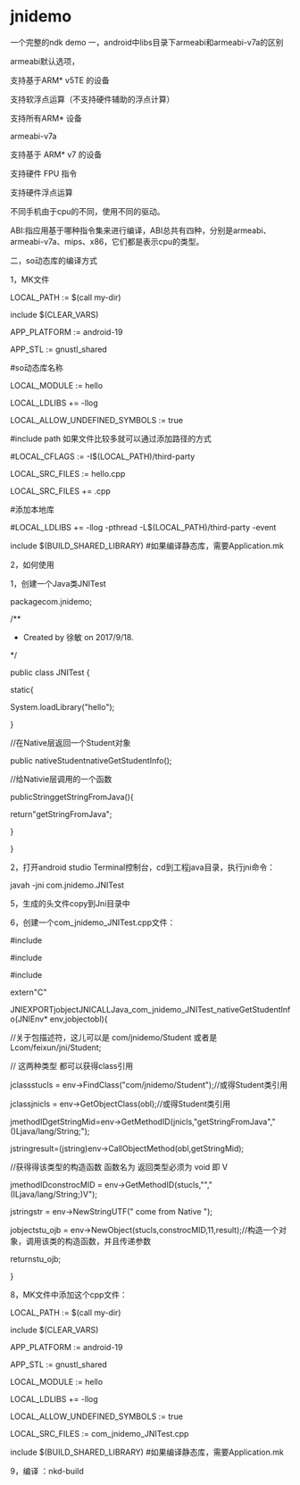 # jnidemo
一个完整的ndk demo
一，android中libs目录下armeabi和armeabi-v7a的区别

armeabi默认选项，

支持基于ARM* v5TE 的设备

支持软浮点运算（不支持硬件辅助的浮点计算）

支持所有ARM* 设备

armeabi-v7a

支持基于 ARM* v7 的设备

支持硬件 FPU 指令

支持硬件浮点运算

不同手机由于cpu的不同，使用不同的驱动。

ABI:指应用基于哪种指令集来进行编译，ABI总共有四种，分别是armeabi、armeabi-v7a、mips、x86，它们都是表示cpu的类型。

二，so动态库的编译方式

1，MK文件

LOCAL_PATH := $(call my-dir)

include $(CLEAR_VARS)

APP_PLATFORM := android-19

APP_STL      := gnustl_shared

#so动态库名称

LOCAL_MODULE    := hello

LOCAL_LDLIBS += -llog

LOCAL_ALLOW_UNDEFINED_SYMBOLS := true

#include path 如果文件比较多就可以通过添加路径的方式

#LOCAL_CFLAGS := -I$(LOCAL_PATH)/third-party

LOCAL_SRC_FILES :=  hello.cpp

LOCAL_SRC_FILES +=  .cpp

#添加本地库

#LOCAL_LDLIBS += -llog -pthread -L$(LOCAL_PATH)/third-party -event

include $(BUILD_SHARED_LIBRARY)  #如果编译静态库，需要Application.mk

2，如何使用

1，创建一个Java类JNITest

packagecom.jnidemo;

/**

* Created by 徐敏 on 2017/9/18.

*/

public class JNITest {

static{

System.loadLibrary("hello");

}

//在Native层返回一个Student对象

public nativeStudentnativeGetStudentInfo();

//给Nativie层调用的一个函数

publicStringgetStringFromJava(){

return"getStringFromJava";

}

}

2，打开android studio Terminal控制台，cd到工程java目录，执行jni命令：

javah  -jni com.jnidemo.JNITest

5，生成的头文件copy到Jni目录中

6，创建一个com_jnidemo_JNITest.cpp文件：

#include

#include

#include

extern"C"

JNIEXPORTjobjectJNICALLJava_com_jnidemo_JNITest_nativeGetStudentInfo(JNIEnv* env,jobjectobl){

//关于包描述符，这儿可以是 com/jnidemo/Student 或者是 Lcom/feixun/jni/Student;

//  这两种类型 都可以获得class引用

jclassstucls = env->FindClass("com/jnidemo/Student");//或得Student类引用

jclassjnicls = env->GetObjectClass(obl);//或得Student类引用

jmethodIDgetStringMid=env->GetMethodID(jnicls,"getStringFromJava","()Ljava/lang/String;");

jstringresult=(jstring)env->CallObjectMethod(obl,getStringMid);

//获得得该类型的构造函数  函数名为 返回类型必须为 void 即 V

jmethodIDconstrocMID = env->GetMethodID(stucls,"","(ILjava/lang/String;)V");

jstringstr = env->NewStringUTF(" come from Native ");

jobjectstu_ojb = env->NewObject(stucls,constrocMID,11,result);//构造一个对象，调用该类的构造函数，并且传递参数

returnstu_ojb;

}

8，MK文件中添加这个cpp文件：

LOCAL_PATH := $(call my-dir)

include $(CLEAR_VARS)

APP_PLATFORM := android-19

APP_STL      := gnustl_shared

LOCAL_MODULE    := hello

LOCAL_LDLIBS += -llog

LOCAL_ALLOW_UNDEFINED_SYMBOLS := true

LOCAL_SRC_FILES :=  com_jnidemo_JNITest.cpp

include $(BUILD_SHARED_LIBRARY)  #如果编译静态库，需要Application.mk



9，编译  ：nkd-build
